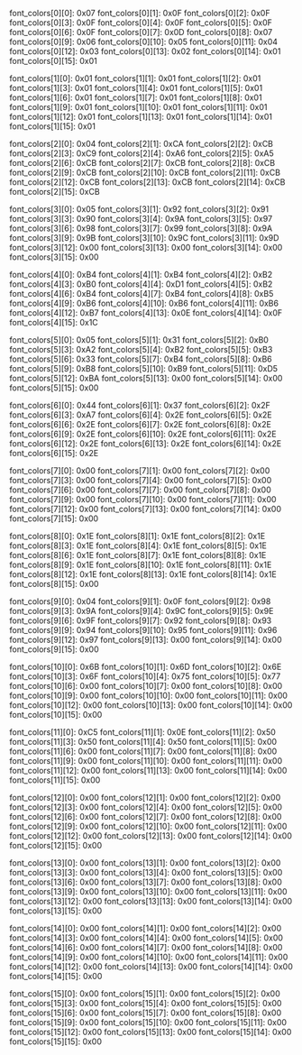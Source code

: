 
font_colors[0][0]: 0x07
font_colors[0][1]: 0x0F
font_colors[0][2]: 0x0F
font_colors[0][3]: 0x0F
font_colors[0][4]: 0x0F
font_colors[0][5]: 0x0F
font_colors[0][6]: 0x0F
font_colors[0][7]: 0x0D
font_colors[0][8]: 0x07
font_colors[0][9]: 0x06
font_colors[0][10]: 0x05
font_colors[0][11]: 0x04
font_colors[0][12]: 0x03
font_colors[0][13]: 0x02
font_colors[0][14]: 0x01
font_colors[0][15]: 0x01

font_colors[1][0]: 0x01
font_colors[1][1]: 0x01
font_colors[1][2]: 0x01
font_colors[1][3]: 0x01
font_colors[1][4]: 0x01
font_colors[1][5]: 0x01
font_colors[1][6]: 0x01
font_colors[1][7]: 0x01
font_colors[1][8]: 0x01
font_colors[1][9]: 0x01
font_colors[1][10]: 0x01
font_colors[1][11]: 0x01
font_colors[1][12]: 0x01
font_colors[1][13]: 0x01
font_colors[1][14]: 0x01
font_colors[1][15]: 0x01

font_colors[2][0]: 0x04
font_colors[2][1]: 0xCA
font_colors[2][2]: 0xCB
font_colors[2][3]: 0xC9
font_colors[2][4]: 0xA6
font_colors[2][5]: 0xA5
font_colors[2][6]: 0xCB
font_colors[2][7]: 0xCB
font_colors[2][8]: 0xCB
font_colors[2][9]: 0xCB
font_colors[2][10]: 0xCB
font_colors[2][11]: 0xCB
font_colors[2][12]: 0xCB
font_colors[2][13]: 0xCB
font_colors[2][14]: 0xCB
font_colors[2][15]: 0xCB

font_colors[3][0]: 0x05
font_colors[3][1]: 0x92
font_colors[3][2]: 0x91
font_colors[3][3]: 0x90
font_colors[3][4]: 0x9A
font_colors[3][5]: 0x97
font_colors[3][6]: 0x98
font_colors[3][7]: 0x99
font_colors[3][8]: 0x9A
font_colors[3][9]: 0x9B
font_colors[3][10]: 0x9C
font_colors[3][11]: 0x9D
font_colors[3][12]: 0x00
font_colors[3][13]: 0x00
font_colors[3][14]: 0x00
font_colors[3][15]: 0x00

font_colors[4][0]: 0xB4
font_colors[4][1]: 0xB4
font_colors[4][2]: 0xB2
font_colors[4][3]: 0xB0
font_colors[4][4]: 0xD1
font_colors[4][5]: 0xB2
font_colors[4][6]: 0xB4
font_colors[4][7]: 0xB4
font_colors[4][8]: 0xB5
font_colors[4][9]: 0xB6
font_colors[4][10]: 0xB6
font_colors[4][11]: 0xB6
font_colors[4][12]: 0xB7
font_colors[4][13]: 0x0E
font_colors[4][14]: 0x0F
font_colors[4][15]: 0x1C

font_colors[5][0]: 0x05
font_colors[5][1]: 0x31
font_colors[5][2]: 0xB0
font_colors[5][3]: 0xA2
font_colors[5][4]: 0xB2
font_colors[5][5]: 0xB3
font_colors[5][6]: 0x33
font_colors[5][7]: 0xB4
font_colors[5][8]: 0xB6
font_colors[5][9]: 0xB8
font_colors[5][10]: 0xB9
font_colors[5][11]: 0xD5
font_colors[5][12]: 0xBA
font_colors[5][13]: 0x00
font_colors[5][14]: 0x00
font_colors[5][15]: 0x00

font_colors[6][0]: 0x44
font_colors[6][1]: 0x37
font_colors[6][2]: 0x2F
font_colors[6][3]: 0xA7
font_colors[6][4]: 0x2E
font_colors[6][5]: 0x2E
font_colors[6][6]: 0x2E
font_colors[6][7]: 0x2E
font_colors[6][8]: 0x2E
font_colors[6][9]: 0x2E
font_colors[6][10]: 0x2E
font_colors[6][11]: 0x2E
font_colors[6][12]: 0x2E
font_colors[6][13]: 0x2E
font_colors[6][14]: 0x2E
font_colors[6][15]: 0x2E

font_colors[7][0]: 0x00
font_colors[7][1]: 0x00
font_colors[7][2]: 0x00
font_colors[7][3]: 0x00
font_colors[7][4]: 0x00
font_colors[7][5]: 0x00
font_colors[7][6]: 0x00
font_colors[7][7]: 0x00
font_colors[7][8]: 0x00
font_colors[7][9]: 0x00
font_colors[7][10]: 0x00
font_colors[7][11]: 0x00
font_colors[7][12]: 0x00
font_colors[7][13]: 0x00
font_colors[7][14]: 0x00
font_colors[7][15]: 0x00

font_colors[8][0]: 0x1E
font_colors[8][1]: 0x1E
font_colors[8][2]: 0x1E
font_colors[8][3]: 0x1E
font_colors[8][4]: 0x1E
font_colors[8][5]: 0x1E
font_colors[8][6]: 0x1E
font_colors[8][7]: 0x1E
font_colors[8][8]: 0x1E
font_colors[8][9]: 0x1E
font_colors[8][10]: 0x1E
font_colors[8][11]: 0x1E
font_colors[8][12]: 0x1E
font_colors[8][13]: 0x1E
font_colors[8][14]: 0x1E
font_colors[8][15]: 0x00

font_colors[9][0]: 0x04
font_colors[9][1]: 0x0F
font_colors[9][2]: 0x98
font_colors[9][3]: 0x9A
font_colors[9][4]: 0x9C
font_colors[9][5]: 0x9E
font_colors[9][6]: 0x9F
font_colors[9][7]: 0x92
font_colors[9][8]: 0x93
font_colors[9][9]: 0x94
font_colors[9][10]: 0x95
font_colors[9][11]: 0x96
font_colors[9][12]: 0x97
font_colors[9][13]: 0x00
font_colors[9][14]: 0x00
font_colors[9][15]: 0x00

font_colors[10][0]: 0x6B
font_colors[10][1]: 0x6D
font_colors[10][2]: 0x6E
font_colors[10][3]: 0x6F
font_colors[10][4]: 0x75
font_colors[10][5]: 0x77
font_colors[10][6]: 0x00
font_colors[10][7]: 0x00
font_colors[10][8]: 0x00
font_colors[10][9]: 0x00
font_colors[10][10]: 0x00
font_colors[10][11]: 0x00
font_colors[10][12]: 0x00
font_colors[10][13]: 0x00
font_colors[10][14]: 0x00
font_colors[10][15]: 0x00

font_colors[11][0]: 0xC5
font_colors[11][1]: 0x0E
font_colors[11][2]: 0x50
font_colors[11][3]: 0x50
font_colors[11][4]: 0x50
font_colors[11][5]: 0x00
font_colors[11][6]: 0x00
font_colors[11][7]: 0x00
font_colors[11][8]: 0x00
font_colors[11][9]: 0x00
font_colors[11][10]: 0x00
font_colors[11][11]: 0x00
font_colors[11][12]: 0x00
font_colors[11][13]: 0x00
font_colors[11][14]: 0x00
font_colors[11][15]: 0x00

font_colors[12][0]: 0x00
font_colors[12][1]: 0x00
font_colors[12][2]: 0x00
font_colors[12][3]: 0x00
font_colors[12][4]: 0x00
font_colors[12][5]: 0x00
font_colors[12][6]: 0x00
font_colors[12][7]: 0x00
font_colors[12][8]: 0x00
font_colors[12][9]: 0x00
font_colors[12][10]: 0x00
font_colors[12][11]: 0x00
font_colors[12][12]: 0x00
font_colors[12][13]: 0x00
font_colors[12][14]: 0x00
font_colors[12][15]: 0x00

font_colors[13][0]: 0x00
font_colors[13][1]: 0x00
font_colors[13][2]: 0x00
font_colors[13][3]: 0x00
font_colors[13][4]: 0x00
font_colors[13][5]: 0x00
font_colors[13][6]: 0x00
font_colors[13][7]: 0x00
font_colors[13][8]: 0x00
font_colors[13][9]: 0x00
font_colors[13][10]: 0x00
font_colors[13][11]: 0x00
font_colors[13][12]: 0x00
font_colors[13][13]: 0x00
font_colors[13][14]: 0x00
font_colors[13][15]: 0x00

font_colors[14][0]: 0x00
font_colors[14][1]: 0x00
font_colors[14][2]: 0x00
font_colors[14][3]: 0x00
font_colors[14][4]: 0x00
font_colors[14][5]: 0x00
font_colors[14][6]: 0x00
font_colors[14][7]: 0x00
font_colors[14][8]: 0x00
font_colors[14][9]: 0x00
font_colors[14][10]: 0x00
font_colors[14][11]: 0x00
font_colors[14][12]: 0x00
font_colors[14][13]: 0x00
font_colors[14][14]: 0x00
font_colors[14][15]: 0x00

font_colors[15][0]: 0x00
font_colors[15][1]: 0x00
font_colors[15][2]: 0x00
font_colors[15][3]: 0x00
font_colors[15][4]: 0x00
font_colors[15][5]: 0x00
font_colors[15][6]: 0x00
font_colors[15][7]: 0x00
font_colors[15][8]: 0x00
font_colors[15][9]: 0x00
font_colors[15][10]: 0x00
font_colors[15][11]: 0x00
font_colors[15][12]: 0x00
font_colors[15][13]: 0x00
font_colors[15][14]: 0x00
font_colors[15][15]: 0x00
